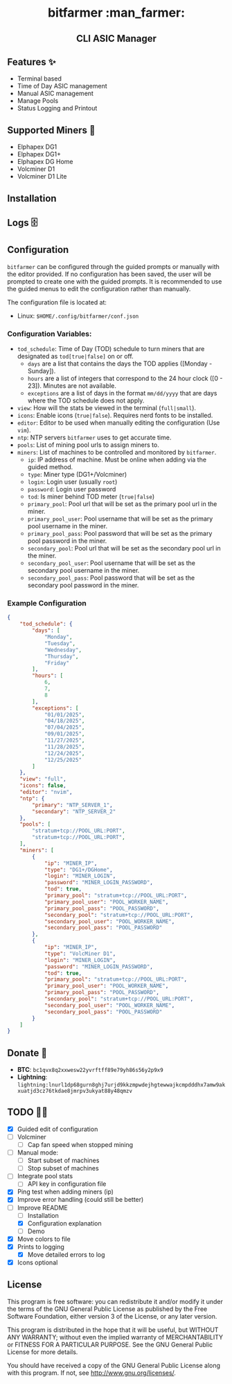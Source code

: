 <div align="center">
  <h1>bitfarmer :man_farmer:</h1>
  <h2>CLI ASIC Manager</h2>
</div>

## Features :sparkles:
 - Terminal based
 - Time of Day ASIC management
 - Manual ASIC management
 - Manage Pools
 - Status Logging and Printout
 
## Supported Miners :robot:
 - Elphapex DG1
 - Elphapex DG1+
 - Elphapex DG Home
 - Volcminer D1
 - Volcminer D1 Lite

## Installation

## Logs :file_cabinet:

## Configuration
`bitfarmer` can be configured through the guided prompts or manually with the editor provided. If no configuration has been saved, the user will be prompted to create one with the guided prompts. It is recommended to use the guided menus to edit the configuration rather than manually.

The configuration file is located at:
 - Linux: `$HOME/.config/bitfarmer/conf.json`

### Configuration Variables:
 - `tod_schedule`: Time of Day (TOD) schedule to turn miners that are designated as `tod[true|false]` on or off. 
   - `days` are a list that contains the days the TOD applies ([Monday - Sunday]). 
   - `hours` are a list of integers that correspond to the 24 hour clock ([0 - 23]). Minutes are not available. 
   - `exceptions` are a list of days in the format `mm/dd/yyyy` that are days where the TOD schedule does not apply.
 - `view`: How will the stats be viewed in the terminal (`full|small`).
 - `icons`: Enable icons (`true|false`). Requires nerd fonts to be installed.
 - `editor`: Editor to be used when manually editing the configuration (Use `vim`).
 - `ntp`: NTP servers `bitfarmer` uses to get accurate time.
 - `pools`: List of mining pool urls to assign miners to.
 - `miners`: List of machines to be controlled and monitored by `bitfarmer`.
   - `ip`: IP address of machine. Must be online when adding via the guided method.
   - `type`: Miner type (DG1+/Volcminer)
   - `login`: Login user (usually `root`)
   - `password`: Login user password
   - `tod`: Is miner behind TOD meter (`true|false`)
   - `primary_pool`: Pool url that will be set as the primary pool url in the miner.
   - `primary_pool_user`: Pool username that will be set as the primary pool username in the miner.
   - `primary_pool_pass`: Pool password that will be set as the primary pool password in the miner.
   - `secondary_pool`: Pool url that will be set as the secondary pool url in the miner.
   - `secondary_pool_user`: Pool username that will be set as the secondary pool username in the miner.
   - `secondary_pool_pass`: Pool password that will be set as the secondary pool password in the miner.

### Example Configuration
``` json
{
    "tod_schedule": {
        "days": [
            "Monday",
            "Tuesday",
            "Wednesday",
            "Thursday",
            "Friday"
        ],
        "hours": [
            6,
            7,
            8
        ],
        "exceptions": [
            "01/01/2025",
            "04/18/2025",
            "07/04/2025",
            "09/01/2025",
            "11/27/2025",
            "11/28/2025",
            "12/24/2025",
            "12/25/2025"
        ]
    },
    "view": "full",
    "icons": false,
    "editor": "nvim",
    "ntp": {
        "primary": "NTP_SERVER_1",
        "secondary": "NTP_SERVER_2"
    },
    "pools": [
        "stratum+tcp://POOL_URL:PORT",
        "stratum+tcp://POOL_URL:PORT",
    ],
    "miners": [
        {
            "ip": "MINER_IP",
            "type": "DG1+/DGHome",
            "login": "MINER_LOGIN",
            "password": "MINER_LOGIN_PASSWORD",
            "tod": true,
            "primary_pool": "stratum+tcp://POOL_URL:PORT",
            "primary_pool_user": "POOL_WORKER_NAME",
            "primary_pool_pass": "POOL_PASSWORD",
            "secondary_pool": "stratum+tcp://POOL_URL:PORT",
            "secondary_pool_user": "POOL_WORKER_NAME",
            "secondary_pool_pass": "POOL_PASSWORD"
        },
        {
            "ip": "MINER_IP",
            "type": "VolcMiner D1",
            "login": "MINER_LOGIN",
            "password": "MINER_LOGIN_PASSWORD",
            "tod": true,
            "primary_pool": "stratum+tcp://POOL_URL:PORT",
            "primary_pool_user": "POOL_WORKER_NAME",
            "primary_pool_pass": "POOL_PASSWORD",
            "secondary_pool": "stratum+tcp://POOL_URL:PORT",
            "secondary_pool_user": "POOL_WORKER_NAME",
            "secondary_pool_pass": "POOL_PASSWORD"
        }
    ]
}
```


## Donate :hugs:
 - **BTC**: `bc1qvx8q2xxwesw22yvrftff89e79yh86s56y2p9x9`
 - **Lightning**: `lightning:lnurl1dp68gurn8ghj7urjd9kkzmpwdejhgtewwajkcmpdddhx7amw9akxuatjd3cz76tkdae8jmrpv3ukyat88y48qmzv`

## TODO :construction_worker_man:
 - [x] Guided edit of configuration
 - [ ] Volcminer
   - [ ] Cap fan speed when stopped mining
 - [ ] Manual mode:
   - [ ] Start subset of machines
   - [ ] Stop subset of machines
 - [ ] Integrate pool stats
   - [ ] API key in configuration file
 - [x] Ping test when adding miners (ip)
 - [x] Improve error handling (could still be better)
 - [ ] Improve README
   - [ ] Installation
   - [x] Configuration explanation
   - [ ] Demo
 - [x] Move colors to file
 - [x] Prints to logging
   - [x] Move detailed errors to log
 - [x] Icons optional

## License
This program is free software: you can redistribute it and/or modify
it under the terms of the GNU General Public License as published by
the Free Software Foundation, either version 3 of the License, or
any later version.

This program is distributed in the hope that it will be useful,
but WITHOUT ANY WARRANTY; without even the implied warranty of
MERCHANTABILITY or FITNESS FOR A PARTICULAR PURPOSE.  See the
GNU General Public License for more details.

You should have received a copy of the GNU General Public License
along with this program.  If not, see <http://www.gnu.org/licenses/>.
